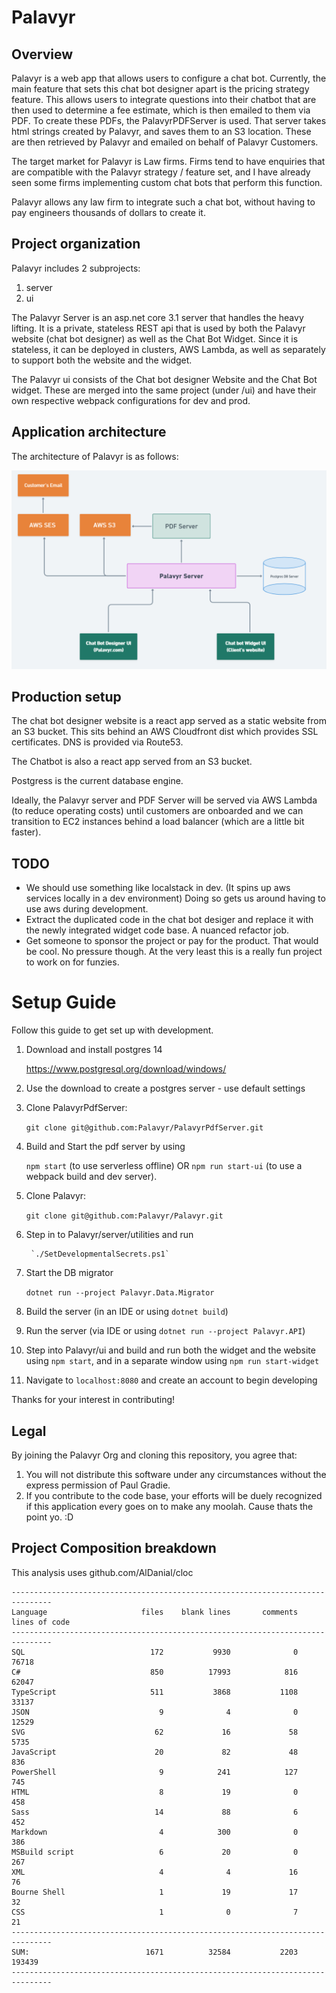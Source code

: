 # Palavyr


## Overview

Palavyr is a web app that allows users to configure a chat bot. Currently, the main feature that sets this chat bot designer apart is the pricing strategy feature. This allows users to integrate questions into their chatbot that are then used to determine a fee estimate, which is then emailed to them via PDF. To create these PDFs, the PalavyrPDFServer is used. That server takes html strings created by Palavyr, and saves them to an S3 location. These are then retrieved by Palavyr and emailed on behalf of Palavyr Customers.

The target market for Palavyr is Law firms. Firms tend to have enquiries that are compatible with the Palavyr strategy / feature set, and I have already seen some firms implementing custom chat bots that perform this function.

Palavyr allows any law firm to integrate such a chat bot, without having to pay engineers thousands of dollars to create it.

## Project organization

Palavyr includes 2 subprojects:

1. server
1. ui

The Palavyr Server is an asp.net core 3.1 server that handles the heavy lifting. It is a private, stateless REST api that is used by both the Palavyr website (chat bot designer) as well as the Chat Bot Widget. Since it is stateless, it can be deployed in clusters, AWS Lambda, as well as separately to support both the website and the widget.

The Palavyr ui consists of the Chat bot designer Website and the Chat Bot widget. These are merged into the same project (under /ui) and have their own respective webpack configurations for dev and prod.

## Application architecture

The architecture of Palavyr is as follows:

![Palavyr](./assets/architecture.PNG)


## Production setup

The chat bot designer website is a react app served as a static website from an S3 bucket. This sits behind an AWS Cloudfront dist which provides SSL certificates. DNS is provided via Route53.

The Chatbot is also a react app served from an S3 bucket.

Postgress is the current database engine.


Ideally, the Palavyr server and PDF Server will be served via AWS Lambda (to reduce operating costs) until customers are onboarded and we can transition to EC2 instances behind a load balancer (which are a little bit faster).

## TODO

   -  We should use something like localstack in dev. (It spins up aws services locally in a dev environment) Doing so gets us around having to use aws during development.
   -  Extract the duplicated code in the chat bot desiger and replace it with the newly integrated widget code base. A nuanced refactor job.
   -  Get someone to sponsor the project or pay for the product. That would be cool. No pressure though. At the very least this is a really fun project to work on for funzies.


# Setup Guide

Follow this guide to get set up with development.


1. Download and install postgres 14

    https://www.postgresql.org/download/windows/


2. Use the download to create a postgres server - use default settings


3. Clone PalavyrPdfServer:

    `git clone git@github.com:Palavyr/PalavyrPdfServer.git`

4. Build and Start the pdf server by using

   `npm start` (to use serverless offline) OR `npm run start-ui` (to use a webpack build and dev server).

5. Clone Palavyr:

    `git clone git@github.com:Palavyr/Palavyr.git`

6. Step in to Palavyr/server/utilities and run

        `./SetDevelopmentalSecrets.ps1`

7. Start the DB migrator

    `dotnet run --project Palavyr.Data.Migrator`

8.  Build the server (in an IDE or using `dotnet build`)

9.  Run the server (via IDE or using `dotnet run --project Palavyr.API`)

10. Step into Palavyr/ui and build and run both the widget and the website using `npm start`, and in a separate window using `npm run start-widget`

11. Navigate to `localhost:8080` and create an account to begin developing

Thanks for your interest in contributing!

## Legal

By joining the Palavyr Org and cloning this repository, you agree that:

 1. You will not distribute this software under any circumstances without the express permission of Paul Gradie.
 2. If you contribute to the code base, your efforts will be duely recognized if this application every goes on to make any moolah. Cause thats the point yo. :D

## Project Composition breakdown

This analysis uses github.com/AlDanial/cloc

```
-------------------------------------------------------------------------------
Language                     files    blank lines       comments  lines of code
-------------------------------------------------------------------------------
SQL                            172           9930              0          76718
C#                             850          17993            816          62047
TypeScript                     511           3868           1108          33137
JSON                             9              4              0          12529
SVG                             62             16             58           5735
JavaScript                      20             82             48            836
PowerShell                       9            241            127            745
HTML                             8             19              0            458
Sass                            14             88              6            452
Markdown                         4            300              0            386
MSBuild script                   6             20              0            267
XML                              4              4             16             76
Bourne Shell                     1             19             17             32
CSS                              1              0              7             21
-------------------------------------------------------------------------------
SUM:                          1671          32584           2203         193439
-------------------------------------------------------------------------------
```